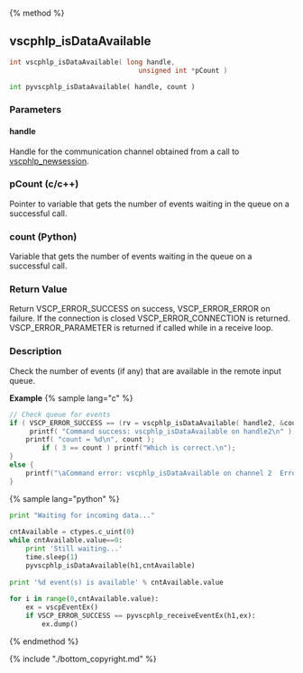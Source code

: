 
{% method %}
## vscphlp_isDataAvailable

```c
int vscphlp_isDataAvailable( long handle, 
                                unsigned int *pCount )
```

```python
int pyvscphlp_isDataAvailable( handle, count )
```

### Parameters

#### handle
Handle for the communication channel obtained from a call to [vscphlp_newsession](vscphlp_newsession.md).

### pCount (c/c++)
Pointer to variable that gets the number of events waiting in the queue on a successful call.

### count (Python)
Variable that gets the number of events waiting in the queue on a successful call.


### Return Value
Return VSCP_ERROR_SUCCESS on success, VSCP_ERROR_ERROR on failure. If the connection is closed VSCP_ERROR_CONNECTION is returned. VSCP_ERROR_PARAMETER is returned if called while in a receive loop. 

### Description
Check the number of events (if any) that are available in the remote input queue. 

**Example** {% sample lang="c" %}

```c
// Check queue for events
if ( VSCP_ERROR_SUCCESS == (rv = vscphlp_isDataAvailable( handle2, &count ) ) ) {
     printf( "Command success: vscphlp_isDataAvailable on handle2\n" );
    printf( "count = %d\n", count );
        if ( 3 == count ) printf("Which is correct.\n");
}
else {
    printf("\aCommand error: vscphlp_isDataAvailable on channel 2  Error code=%d\n", rv);
}
```

{% sample lang="python" %}

```python
print "Waiting for incoming data..."
 
cntAvailable = ctypes.c_uint(0)
while cntAvailable.value==0:
    print 'Still waiting...'
    time.sleep(1)
    pyvscphlp_isDataAvailable(h1,cntAvailable)
 
print '%d event(s) is available' % cntAvailable.value
 
for i in range(0,cntAvailable.value):
    ex = vscpEventEx()
    if VSCP_ERROR_SUCCESS == pyvscphlp_receiveEventEx(h1,ex):
        ex.dump()
```

{% endmethod %}

{% include "./bottom_copyright.md" %}